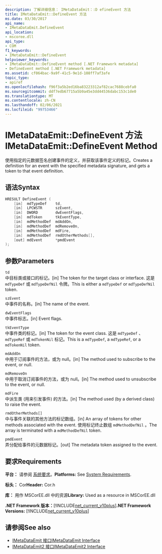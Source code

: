 ```yaml
---
description: 了解详细信息： IMetaDataEmit：:D efineEvent 方法
title: IMetaDataEmit::DefineEvent 方法
ms.date: 03/30/2017
api_name:
- IMetaDataEmit.DefineEvent
api_location:
- mscoree.dll
api_type:
- COM
f1_keywords:
- IMetaDataEmit::DefineEvent
helpviewer_keywords:
- IMetaDataEmit::DefineEvent method [.NET Framework metadata]
- DefineEvent method [.NET Framework metadata]
ms.assetid: cf064bac-9a9f-41c5-9e1d-108ff7af3afe
topic_type:
- apiref
ms.openlocfilehash: f96f3a5b2ed16ba83223312af82cac7688cebfa0
ms.sourcegitcommit: ddf7edb67715a5b9a45e3dd44536dabc153c1de0
ms.translationtype: MT
ms.contentlocale: zh-CN
ms.lasthandoff: 02/06/2021
ms.locfileid: "99753466"
---
```

# <a name="imetadataemitdefineevent-method"></a><span data-ttu-id="888a1-103">IMetaDataEmit::DefineEvent 方法</span><span class="sxs-lookup"><span data-stu-id="888a1-103">IMetaDataEmit::DefineEvent Method</span></span>

<span data-ttu-id="888a1-104">使用指定的元数据签名创建事件的定义，并获取该事件定义的标记。</span><span class="sxs-lookup"><span data-stu-id="888a1-104">Creates a definition for an event with the specified metadata signature, and gets a token to that event definition.</span></span>  
  
## <a name="syntax"></a><span data-ttu-id="888a1-105">语法</span><span class="sxs-lookup"><span data-stu-id="888a1-105">Syntax</span></span>  
  
```cpp  
HRESULT DefineEvent (
    [in]  mdTypeDef    td,
    [in]  LPCWSTR      szEvent,
    [in]  DWORD        dwEventFlags,
    [in]  mdToken      tkEventType,
    [in]  mdMethodDef  mdAddOn,
    [in]  mdMethodDef  mdRemoveOn,
    [in]  mdMethodDef  mdFire,
    [in]  mdMethodDef  rmdOtherMethods[],
    [out] mdEvent      *pmdEvent
);  
```  
  
## <a name="parameters"></a><span data-ttu-id="888a1-106">参数</span><span class="sxs-lookup"><span data-stu-id="888a1-106">Parameters</span></span>  

 `td`  
 <span data-ttu-id="888a1-107">中目标类或接口的标记。</span><span class="sxs-lookup"><span data-stu-id="888a1-107">[in] The token for the target class or interface.</span></span> <span data-ttu-id="888a1-108">这是 `mdTypeDef` 或 `mdTypeDefNil` 令牌。</span><span class="sxs-lookup"><span data-stu-id="888a1-108">This is either a `mdTypeDef` or `mdTypeDefNil` token.</span></span>  
  
 `szEvent`  
 <span data-ttu-id="888a1-109">中事件的名称。</span><span class="sxs-lookup"><span data-stu-id="888a1-109">[in] The name of the event.</span></span>  
  
 `dwEventFlags`  
 <span data-ttu-id="888a1-110">中事件标志。</span><span class="sxs-lookup"><span data-stu-id="888a1-110">[in] Event flags.</span></span>  
  
 `tkEventType`  
 <span data-ttu-id="888a1-111">中事件类的标记。</span><span class="sxs-lookup"><span data-stu-id="888a1-111">[in] The token for the event class.</span></span> <span data-ttu-id="888a1-112">这是 `mdTypeDef` 、 `mdTypeRef` 或 `mdTokenNil` 标记。</span><span class="sxs-lookup"><span data-stu-id="888a1-112">This is a `mdTypeDef`, a `mdTypeRef`, or a `mdTokenNil` token.</span></span>  
  
 `mdAddOn`  
 <span data-ttu-id="888a1-113">中用于订阅事件的方法，或为 null。</span><span class="sxs-lookup"><span data-stu-id="888a1-113">[in] The method used to subscribe to the event, or null.</span></span>  
  
 `mdRemoveOn`  
 <span data-ttu-id="888a1-114">中用于取消订阅事件的方法，或为 null。</span><span class="sxs-lookup"><span data-stu-id="888a1-114">[in] The method used to unsubscribe to the event, or null.</span></span>  
  
 `mdFire`  
 <span data-ttu-id="888a1-115">中派生类 (用来引发事件) 的方法。</span><span class="sxs-lookup"><span data-stu-id="888a1-115">[in] The method used (by a derived class) to raise the event.</span></span>  
  
 `rmdOtherMethods[]`  
 <span data-ttu-id="888a1-116">中与事件关联的其他方法的标记数组。</span><span class="sxs-lookup"><span data-stu-id="888a1-116">[in] An array of tokens for other methods associated with the event.</span></span> <span data-ttu-id="888a1-117">使用标记终止数组 `mdMethodDefNil` 。</span><span class="sxs-lookup"><span data-stu-id="888a1-117">The array is terminated with a `mdMethodDefNil` token.</span></span>  
  
 `pmdEvent`  
 <span data-ttu-id="888a1-118">弄分配给事件的元数据标记。</span><span class="sxs-lookup"><span data-stu-id="888a1-118">[out] The metadata token assigned to the event.</span></span>  
  
## <a name="requirements"></a><span data-ttu-id="888a1-119">要求</span><span class="sxs-lookup"><span data-stu-id="888a1-119">Requirements</span></span>  

 <span data-ttu-id="888a1-120">**平台：** 请参阅 [系统要求](../../get-started/system-requirements.md)。</span><span class="sxs-lookup"><span data-stu-id="888a1-120">**Platforms:** See [System Requirements](../../get-started/system-requirements.md).</span></span>  
  
 <span data-ttu-id="888a1-121">**标头：** Cor</span><span class="sxs-lookup"><span data-stu-id="888a1-121">**Header:** Cor.h</span></span>  
  
 <span data-ttu-id="888a1-122">**库：** 用作 MSCorEE.dll 中的资源</span><span class="sxs-lookup"><span data-stu-id="888a1-122">**Library:** Used as a resource in MSCorEE.dll</span></span>  
  
 <span data-ttu-id="888a1-123">**.NET Framework 版本：**[!INCLUDE[net_current_v10plus](../../../../includes/net-current-v10plus-md.md)]</span><span class="sxs-lookup"><span data-stu-id="888a1-123">**.NET Framework Versions:** [!INCLUDE[net_current_v10plus](../../../../includes/net-current-v10plus-md.md)]</span></span>  
  
## <a name="see-also"></a><span data-ttu-id="888a1-124">请参阅</span><span class="sxs-lookup"><span data-stu-id="888a1-124">See also</span></span>

- [<span data-ttu-id="888a1-125">IMetaDataEmit 接口</span><span class="sxs-lookup"><span data-stu-id="888a1-125">IMetaDataEmit Interface</span></span>](imetadataemit-interface.md)
- [<span data-ttu-id="888a1-126">IMetaDataEmit2 接口</span><span class="sxs-lookup"><span data-stu-id="888a1-126">IMetaDataEmit2 Interface</span></span>](imetadataemit2-interface.md)
